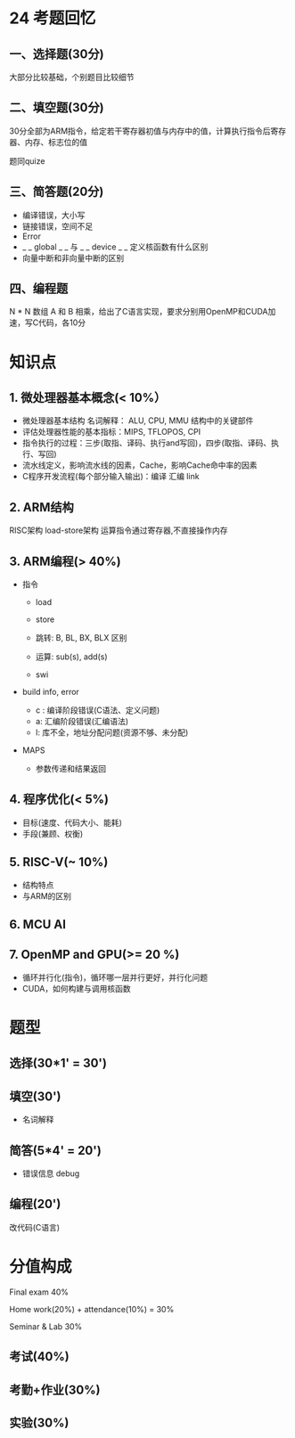 # 24 考题回忆

## 一、选择题(30分)

大部分比较基础，个别题目比较细节



## 二、填空题(30分)

30分全部为ARM指令，给定若干寄存器初值与内存中的值，计算执行指令后寄存器、内存、标志位的值

题同quize



## 三、简答题(20分)

- 编译错误，大小写
- 链接错误，空间不足
- Error
- _ _ global _ _ 与  _ _ device _ _ 定义核函数有什么区别
- 向量中断和非向量中断的区别



## 四、编程题

N * N 数组 A 和 B 相乘，给出了C语言实现，要求分别用OpenMP和CUDA加速，写C代码，各10分





# 知识点

## 1. 微处理器基本概念(< 10%）

- 微处理器基本结构 名词解释： ALU, CPU, MMU  结构中的关键部件
- 评估处理器性能的基本指标：MIPS, TFLOPOS, CPI
- 指令执行的过程：三步(取指、译码、执行and写回)，四步(取指、译码、执行、写回)
- 流水线定义，影响流水线的因素，Cache，影响Cache命中率的因素
- C程序开发流程(每个部分输入输出)：编译 汇编 link



## 2. ARM结构

RISC架构  load-store架构  运算指令通过寄存器,不直接操作内存	



## 3. ARM编程(> 40%)

- 指令

  - load

  - store

  - 跳转: B, BL, BX, BLX 区别

  - 运算: sub(s), add(s)

  - swi

- build info, error
  - c : 编译阶段错误(C语法、定义问题)
  - a: 汇编阶段错误(汇编语法)
  - l: 库不全，地址分配问题(资源不够、未分配)

- MAPS
  - 参数传递和结果返回

## 4. 程序优化(< 5%)

- 目标(速度、代码大小、能耗)
- 手段(兼顾、权衡)



## 5. RISC-V(~ 10%)

- 结构特点
- 与ARM的区别



## 6. MCU AI 



## 7. OpenMP and GPU(>= 20 %)

- 循环并行化(指令)，循环哪一层并行更好，并行化问题
- CUDA，如何构建与调用核函数





# 题型



## 选择(30*1' = 30')

## 填空(30')

- 名词解释

## 简答(5*4' = 20')

- 错误信息 debug

## 编程(20')

改代码(C语言)



# 分值构成



Final exam 40% 

Home work(20%) + attendance(10%) = 30%

Seminar & Lab 30%



## 考试(40%)

## 考勤+作业(30%)

## 实验(30%)